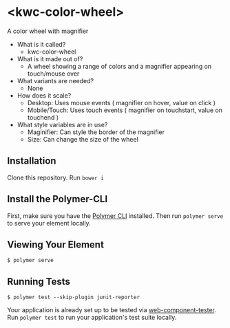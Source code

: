 # \<kwc-color-wheel\>

A color wheel with magnifier

 - What is it called?
     - kwc-color-wheel
 - What is it made out of?
     - A wheel showing a range of colors and a magnifier appearing on touch/mouse over
 - What variants are needed?
     - None
 - How does it scale?
     - Desktop: Uses mouse events ( magnifier on hover, value on click )
     - Mobile/Touch: Uses touch events ( magnifier on touchstart, value on touchend )
 - What style variables are in use?
     - Maginifier: Can style the border of the magnifier
     - Size: Can change the size of the wheel

## Installation
Clone this repository.
Run `bower i`

## Install the Polymer-CLI

First, make sure you have the [Polymer CLI](https://www.npmjs.com/package/polymer-cli) installed. Then run `polymer serve` to serve your element locally.

## Viewing Your Element

```
$ polymer serve
```

## Running Tests

```
$ polymer test --skip-plugin junit-reporter
```

Your application is already set up to be tested via [web-component-tester](https://github.com/Polymer/web-component-tester). Run `polymer test` to run your application's test suite locally.
